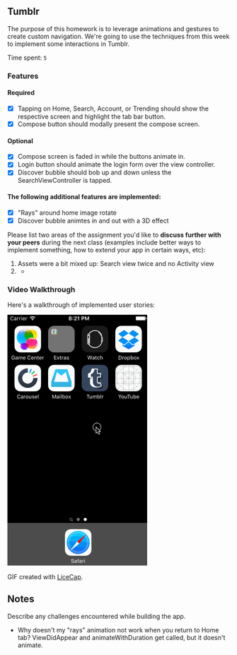 ## Tumblr

The purpose of this homework is to leverage animations and gestures to create custom navigation. We're going to use the techniques from this week to implement some interactions in Tumblr.

Time spent: `5`

### Features

#### Required

- [X] Tapping on Home, Search, Account, or Trending should show the respective screen and highlight the tab bar button.
- [X] Compose button should modally present the compose screen.

#### Optional

- [X] Compose screen is faded in while the buttons animate in.
- [X] Login button should animate the login form over the view controller.
- [X] Discover bubble should bob up and down unless the SearchViewController is tapped.

#### The following **additional** features are implemented:

- [X] "Rays" around home image rotate
- [X] Discover bubble animtes in and out with a 3D effect

Please list two areas of the assignment you'd like to **discuss further with your peers** during the next class (examples include better ways to implement something, how to extend your app in certain ways, etc):

1. Assets were a bit mixed up: Search view twice and no Activity view
2. -

### Video Walkthrough 

Here's a walkthrough of implemented user stories:

<img src='tumblr.gif' title='Video Walkthrough' width='' alt='Video Walkthrough' />

GIF created with [LiceCap](http://www.cockos.com/licecap/).

## Notes

Describe any challenges encountered while building the app.

* Why doesn't my "rays" animation not work when you return to Home tab? ViewDidAppear and animateWithDuration get called, but it doesn't animate.